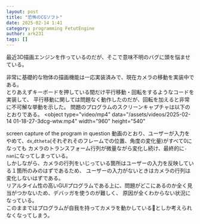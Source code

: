 ```yaml
---
layout: post
title: "恐怖のCGソフト"
date: 2025-02-14 1:41
category: programming FetutEngine
author: ark231
tags: []
---
```

最近3D描画エンジンを作っているのだが、そこで意味不明のバグに頭を悩ませている。  
<!-- more -->
非常に基礎的な物体の描画機能は一応実装済みで、現在カメラの移動を実装中である。  
とりあえずキーボードを押している間だけ平行移動・回転をするようなコードを実装して、
平行移動に関しては問題なく動作したのだが、回転を加えると非常に不可解な挙動を示した。
問題のプログラムのスクリーンキャプチャは以下のとおりである。
<object 
    type="video/mp4"
    data="/assets/videos/2025-02-14 01-18-27-3dcg-wtw.mp4"
    width="960"
    height="540"
>
screen capture of the program in question
</object>
動画のとおり、ユーザーが入力をやめて、`dx`,`dtheta`(それぞれそのフレームでの位置、角度の変化量)がすべて0になっても
カメラのトランスフォーム行列が微量ながら変化し続け、最終的に`-nan`になってしまっている。  
しかしながら、カメラの行列をいじっている箇所はユーザーの入力を反映している１箇所のみのはずであるため、
ユーザーの入力がないときはカメラの行列は変化しないはずである。  
リアルタイム性の高いGUIプログラムである上に、問題がどこにあるのか全く見当がつかないため、デバッガを使うのが難しく、
原因が全くわからない状況になっている。  
このままではプログラムが自我を持ってカメラを動かしている:ghost:としか考えられなくなってしまう。
